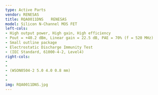 ```yaml
---
type: Active Parts
vendor: RENESAS
title: RQA0011DNS　　RENESAS
model: Silicon N-Channel MOS FET
left-cols: 
- High output power, High gain, High efficiency
- Pout = +40.2 dBm, Linear gain = 22.5 dB, PAE = 70% (f = 520 MHz)
- Small outline package
- Electrostatic Discharge Immunity Test
- (IEC Standard, 61000-4-2, Level4)
right-cols: 
- 
-
- (WSON0504-2 5.0 4.0 0.8 mm)
-
-
img: RQA0011DNS.jpg
---
```

